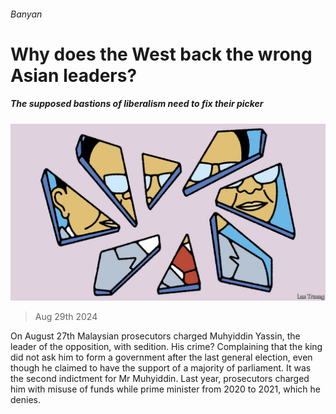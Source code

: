 ###### Banyan

# Why does the West back the wrong Asian leaders? 

##### The supposed bastions of liberalism need to fix their picker 

![image](images/20240831_ASD001.jpg) 

> Aug 29th 2024 

On August 27th Malaysian prosecutors charged Muhyiddin Yassin, the leader of the opposition, with sedition. His crime? Complaining that the king did not ask him to form a government after the last general election, even though he claimed to have the support of a majority of parliament. It was the second indictment for Mr Muhyiddin. Last year, prosecutors charged him with misuse of funds while prime minister from 2020 to 2021, which he denies.

